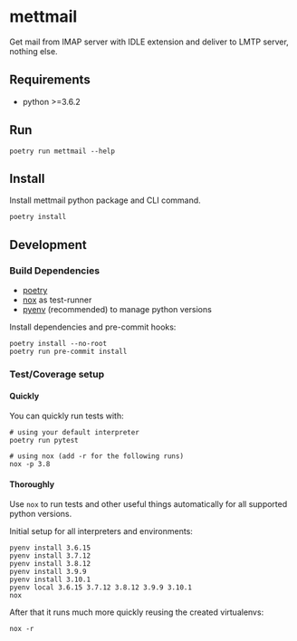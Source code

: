 # mettmail

Get mail from IMAP server with IDLE extension and deliver to LMTP server, nothing else.

## Requirements

* python >=3.6.2

## Run

```shell
poetry run mettmail --help
```

## Install

Install mettmail python package and CLI command.

```shell
poetry install
```

## Development

### Build Dependencies

* [poetry](https://python-poetry.org/)
* [nox](https://nox.thea.codes/) as test-runner
* [pyenv](https://github.com/pyenv/pyenv) (recommended) to manage python versions

Install dependencies and pre-commit hooks:

```shell
poetry install --no-root
poetry run pre-commit install
```

### Test/Coverage setup

#### Quickly

You can quickly run tests with:

```shell
# using your default interpreter
poetry run pytest

# using nox (add -r for the following runs)
nox -p 3.8
```

#### Thoroughly

Use `nox` to run tests and other useful things automatically for all supported python versions.

Initial setup for all interpreters and environments:

```shell
pyenv install 3.6.15
pyenv install 3.7.12
pyenv install 3.8.12
pyenv install 3.9.9
pyenv install 3.10.1
pyenv local 3.6.15 3.7.12 3.8.12 3.9.9 3.10.1
nox
```

After that it runs much more quickly reusing the created virtualenvs:

```shell
nox -r
```
